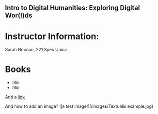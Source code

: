 ## Intro to Digital Humanities: Exploring Digital Wor(l)ds

# Instructor Information: 
Sarah Noonan, 221 Spes Unica

# Books
- *title*
- *title*

And a [link](https://dhsouthbend.org) 

And how to add an image? ![a test image!](/images/Textualis example.jpg)
